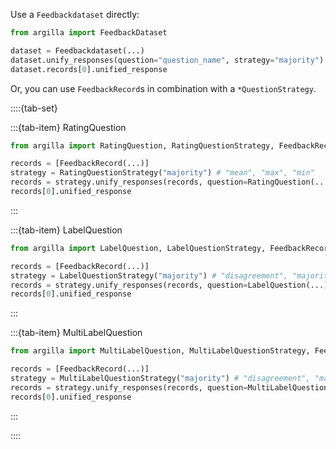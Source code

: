 Use a `Feedbackdataset` directly:

```python
from argilla import FeedbackDataset

dataset = Feedbackdataset(...)
dataset.unify_responses(question="question_name", strategy="majority")
dataset.records[0].unified_response
```

Or, you can use `FeedbackRecord`s in combination with a `*QuestionStrategy`.

::::{tab-set}

:::{tab-item} RatingQuestion

```python
from argilla import RatingQuestion, RatingQuestionStrategy, FeedbackRecord

records = [FeedbackRecord(...)]
strategy = RatingQuestionStrategy("majority") # "mean", "max", "min"
records = strategy.unify_responses(records, question=RatingQuestion(...))
records[0].unified_response
```

:::

:::{tab-item} LabelQuestion

```python
from argilla import LabelQuestion, LabelQuestionStrategy, FeedbackRecord

records = [FeedbackRecord(...)]
strategy = LabelQuestionStrategy("majority") # "disagreement", "majority_weighted (WIP)"
records = strategy.unify_responses(records, question=LabelQuestion(...))
records[0].unified_response
```

:::


:::{tab-item} MultiLabelQuestion

```python
from argilla import MultiLabelQuestion, MultiLabelQuestionStrategy, FeedbackRecord

records = [FeedbackRecord(...)]
strategy = MultiLabelQuestionStrategy("majority") # "disagreement", "majority_weighted (WIP)"
records = strategy.unify_responses(records, question=MultiLabelQuestion(...))
records[0].unified_response
```

:::

::::